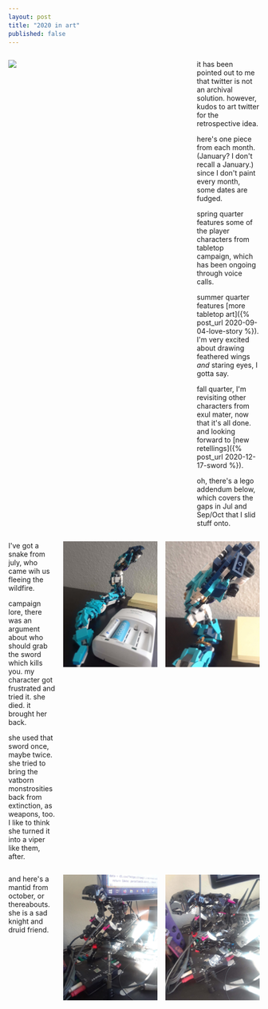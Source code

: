 ```yaml
---
layout: post
title: "2020 in art"
published: false
---
```


<div style="display: grid; grid-template-columns: 3fr 1fr;" markdown="1">

  ![](/assets/blog/paints/sheet-embed.svg)
  
<div id="comments" markdown="1">

it has been pointed out to me that twitter is not an archival solution. however, kudos to art twitter for the retrospective idea.

here's one piece from each month. (January? I don't recall a January.) since I don't paint every month, some dates are fudged.

spring quarter features some of the player characters from tabletop campaign, which has been ongoing through voice calls.

summer quarter features [more tabletop art]({% post_url 2020-09-04-love-story %}). I'm very excited about drawing feathered wings *and* staring eyes, I gotta say.

fall quarter, I'm revisiting other characters from exul mater, now that it's all done. and looking forward to [new retellings]({% post_url 2020-12-17-sword %}).

oh, there's a lego addendum below, which covers the gaps in Jul and Sep/Oct that I slid stuff onto.

</div>
  
</div>

<div style="display: grid; grid-template-columns: .5fr 1fr 1fr; grid-column-gap: 1rem;" markdown="1">

<div markdown="1">

I've got a snake from july, who came wih us fleeing the wildfire.

campaign lore, there was an argument about who should grab the sword which kills you. my character got frustrated and tried it. she died. it brought her back.

she used that sword once, maybe twice. she tried to bring the vatborn monstrosities back from extinction, as weapons, too. I like to think she turned it into a viper like them, after.
</div>

![](/assets/blog/sculpts/familiar.jpg)

![](/assets/blog/sculpts/familiar_.jpg)

<div markdown="1">

and here's a mantid from october, or thereabouts. she is a sad knight and druid friend.
</div>

![](/assets/blog/sculpts/knight.jpg)

![](/assets/blog/sculpts/knight_.jpg)

</div>